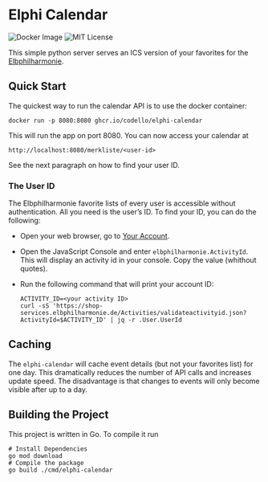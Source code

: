 # Elphi Calendar

![Docker Image](https://github.com/codello/elphi-calendar/actions/workflows/build.yml/badge.svg)
![MIT License](https://img.shields.io/github/license/codello/elphi-calendar)

This simple python server serves an ICS version of your favorites for the [Elbphilharmonie](http://elbphilharmonie.de).

## Quick Start

The quickest way to run the calendar API is to use the docker container:

```shell
docker run -p 8080:8080 ghcr.io/codello/elphi-calendar
```

This will run the app on port 8080. You can now access your calendar at

```
http://localhost:8080/merkliste/<user-id>
```

See the next paragraph on how to find your user ID.

### The User ID

The Elbphilharmonie favorite lists of every user is accessible without authentication. All you need is the user’s ID. To find your ID, you can do the following:

- Open your web browser, go to [Your Account](https://shop.elbphilharmonie.de/de/meine-daten/).

- Open the JavaScript Console and enter `elbphilharmonie.ActivityId`. This will display an activity id in your console. Copy the value (whithout quotes).

- Run the following command that will print your account ID:
  ```shell
  ACTIVITY_ID=<your activity ID>
  curl -sS 'https://shop-services.elbphilharmonie.de/Activities/validateactivityid.json?ActivityId=$ACTIVITY_ID' | jq -r .User.UserId
  ```

## Caching

The `elphi-calendar` will cache event details (but not your favorites list) for one day. This dramatically reduces the number of API calls and increases update speed. The disadvantage is that changes to events will only become visible after up to a day.

## Building the Project

This project is written in Go. To compile it run

```shell
# Install Dependencies
go mod download
# Compile the package
go build ./cmd/elphi-calendar
```

